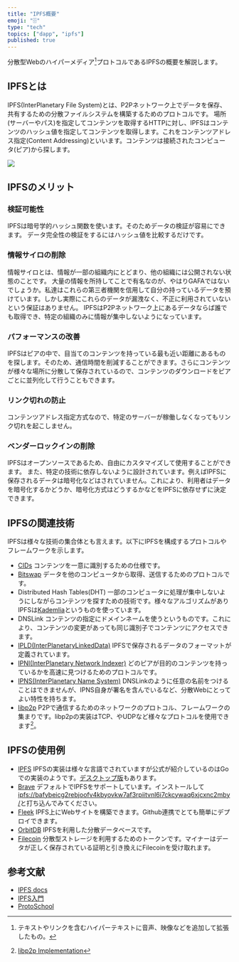 ```yaml
---
title: "IPFS概要"
emoji: "🗄️"
type: "tech"
topics: ["dapp", "ipfs"]
published: true
---
```


分散型Webのハイパーメディア[^1]プロトコルであるIPFSの概要を解説します。

## IPFSとは

IPFS(InterPlanetary File System)とは、P2Pネットワーク上でデータを保存、共有するための分散ファイルシステムを構築するためのプロトコルです。
場所(サーバーやパス)を指定してコンテンツを取得するHTTPに対し、IPFSはコンテンツのハッシュ値を指定してコンテンツを取得します。これをコンテンツアドレス指定(Content Addressing)といいます。コンテンツは接続されたコンピュータ(ピア)から探します。

![](https://storage.googleapis.com/zenn-user-upload/3c2c64c8b4cb-20230830.png)

## IPFSのメリット

### 検証可能性

IPFSは暗号学的ハッシュ関数を使います。そのためデータの検証が容易にできます。
データ完全性の検証をするにはハッシュ値を比較するだけです。

### 情報サイロの削除

情報サイロとは、情報が一部の組織内にとどまり、他の組織には公開されない状態のことです。
大量の情報を所持してことで有名なのが、やはりGAFAではないでしょうか。私達はこれらの第三者機関を信用して自分の持っているデータを預けています。しかし実際にこれらのデータが漏洩なく、不正に利用されていないという保証はありません。
IPFSはP2Pネットワーク上にあるデータならば誰でも取得でき、特定の組織のみに情報が集中しないようになっています。

### パフォーマンスの改善

IPFSはピアの中で、目当てのコンテンツを持っている最も近い距離にあるものを探します。そのため、通信時間を削減することができます。さらにコンテンツが様々な場所に分散して保存されているので、コンテンツのダウンロードをピアごとに並列化して行うこともできます。

### リンク切れの防止

コンテンツアドレス指定方式なので、特定のサーバーが稼働しなくなってもリンク切れを起こしません。

### ベンダーロックインの削除

IPFSはオープンソースであるため、自由にカスタマイズして使用することができます。
また、特定の技術に依存しないように設計されています。例えばIPFSに保存されるデータは暗号化などはされていません。これにより、利用者はデータを暗号化するかどうか、暗号化方式はどうするかなどをIPFSに依存せずに決定できます。

## IPFSの関連技術

IPFSは様々な技術の集合体とも言えます。以下にIPFSを構成するプロトコルやフレームワークを示します。

- [CIDs](https://github.com/multiformats/cid)
  コンテンツを一意に識別するための仕様です。
- [Bitswap](https://github.com/ipfs/specs/blob/main/BITSWAP.md)
  データを他のコンピュータから取得、送信するためのプロトコルです。
- Distributed Hash Tables(DHT)
  一部のコンピュータに処理が集中しないようにしながらコンテンツを探すための技術です。様々なアルゴリズムがありIPFSは[Kademlia](https://hazm.at/mox/distributed-system/algorithm/distributed-hash-table/kademlia/kademlia-a-peer-to-peer-information-system-based-on-the-xor-metric/index.html)というものを使っています。
- DNSLink
  コンテンツの指定にドメインネームを使うというものです。これにより、コンテンツの変更があっても同じ識別子でコンテンツにアクセスできます。
- [IPLD(InterPlanetaryLinkedData)](https://ipld.io/docs/)
  IPFSで保存されるデータのフォーマットが定義されています。
- [IPNI(InterPlanetary Network Indexer)](https://github.com/ipni/specs/blob/main/IPNI.md)
  どのピアが目的のコンテンツを持っているかを高速に見つけるためのプロトコルです。
- [IPNS(InterPlanetary Name System)](https://specs.ipfs.tech/ipns/ipns-record/)
  DNSLinkのように任意の名前をつけることはできませんが、IPNS自身が署名を含んでいるなど、分散Webにとってよい特性を持ちます。
- [libp2p](https://github.com/libp2p/specs/blob/master/_archive/README.md)
  P2Pで通信するためのネットワークのプロトコル、フレームワークの集まりです。libp2pの実装はTCP、やUDPなど様々なプロトコルを使用できます[^2]。

## IPFSの使用例

- [IPFS](https://ipfs.io/ipfs/Qme5m1hmmMbjdzcDeUC2LtHZxAABYtdmq5mBpvtBsC8VL5/docs/install/)
  IPFSの実装は様々な言語でされていますが公式が紹介しているのはGoでの実装のようです。[デスクトップ版](https://docs.ipfs.tech/install/ipfs-desktop/)もあります。
- [Brave](https://brave.com/)
  デフォルトでIPFSをサポートしています。インストールして[ipfs://bafybeicg2rebjoofv4kbyovkw7af3rpiitvnl6i7ckcywaq6xjcxnc2mby/](ipfs://bafybeicg2rebjoofv4kbyovkw7af3rpiitvnl6i7ckcywaq6xjcxnc2mby/)と打ち込んでみてください。
- [Fleek](https://fleek.co/)
  IPFS上にWebサイトを構築できます。Github連携でとても簡単にデプロイできます。
- [OrbitDB](https://github.com/orbitdb/orbitdb)
  IPFSを利用した分散データベースです。
- [Filecoin](https://filecoin.io/)
  分散型ストレージを利用するためのトークンです。マイナーはデータが正しく保存されている証明と引き換えにFilecoinを受け取れます。

## 参考文献

- [IPFS docs](https://docs.ipfs.tech/)
- [IPFS入門](https://ipfs-book.decentralized-web.jp/)
- [ProtoSchool](https://proto.school/)

[^1]: テキストやリンクを含むハイパーテキストに音声、映像などを追加して拡張したもの。
[^2]: [libp2p Implementation](https://libp2p.io/implementations/)

